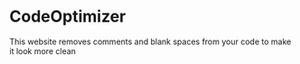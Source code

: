 # CodeOptimizer
This website removes comments and blank spaces from your code to make it look more clean
